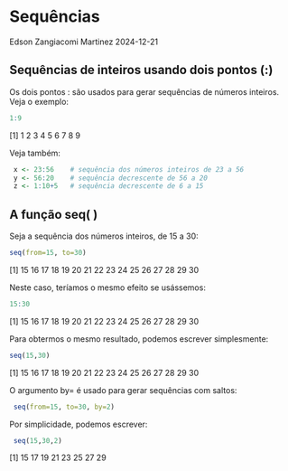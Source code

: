 Sequências
================
Edson Zangiacomi Martinez
2024-12-21

## Sequências de inteiros usando dois pontos (:)

Os dois pontos : são usados para gerar sequências de números inteiros.
Veja o exemplo:

``` r
1:9
```

\[1\] 1 2 3 4 5 6 7 8 9

Veja também:

``` r
 x <- 23:56    # sequência dos números inteiros de 23 a 56
 y <- 56:20    # sequência decrescente de 56 a 20
 z <- 1:10+5   # sequência decrescente de 6 a 15
```

## A função seq( )

Seja a sequência dos números inteiros, de 15 a 30:

``` r
seq(from=15, to=30)
```

\[1\] 15 16 17 18 19 20 21 22 23 24 25 26 27 28 29 30

Neste caso, teríamos o mesmo efeito se usássemos:

``` r
15:30
```

\[1\] 15 16 17 18 19 20 21 22 23 24 25 26 27 28 29 30

Para obtermos o mesmo resultado, podemos escrever simplesmente:

``` r
seq(15,30)
```

\[1\] 15 16 17 18 19 20 21 22 23 24 25 26 27 28 29 30

O argumento by= é usado para gerar sequências com saltos:

``` r
 seq(from=15, to=30, by=2)
```

Por simplicidade, podemos escrever:

``` r
 seq(15,30,2) 
```

\[1\] 15 17 19 21 23 25 27 29
